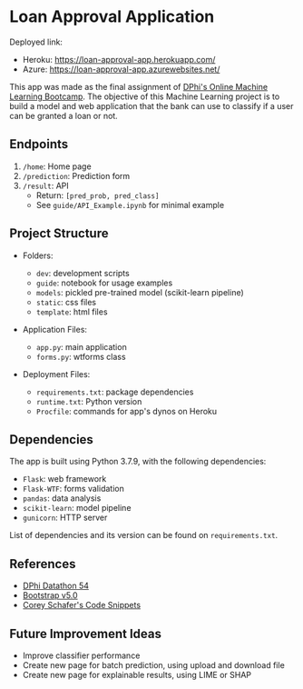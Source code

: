 # Loan Approval Application

Deployed link:
- Heroku: https://loan-approval-app.herokuapp.com/
- Azure: https://loan-approval-app.azurewebsites.net/

This app was made as the final assignment of [DPhi's Online Machine Learning Bootcamp](https://dphi.tech/bootcamps/machine-learning-online-bootcamp/). The objective of this Machine Learning project is to build a model and web application that the bank can use to classify if a user can be granted a loan or not.

## Endpoints

1. `/home`: Home page
2. `/prediction`: Prediction form
3. `/result`: API
    - Return: `[pred_prob, pred_class]`
    - See `guide/API_Example.ipynb` for minimal example

## Project Structure

- Folders:
    - `dev`: development scripts
    - `guide`: notebook for usage examples
    - `models`: pickled pre-trained model (scikit-learn pipeline)
    - `static`: css files
    - `template`: html files

- Application Files:
    - `app.py`: main application
    - `forms.py`: wtforms class

- Deployment Files:
    - `requirements.txt`: package dependencies
    - `runtime.txt`: Python version
    - `Procfile`: commands for app's dynos on Heroku

## Dependencies

The app is built using Python 3.7.9, with the following dependencies:

- `Flask`: web framework
- `Flask-WTF`: forms validation
- `pandas`: data analysis
- `scikit-learn`: model pipeline
- `gunicorn`: HTTP server

List of dependencies and its version can be found on `requirements.txt`.

## References

- [DPhi Datathon 54](https://dphi.tech/practice/challenge/54)
- [Bootstrap v5.0](https://getbootstrap.com/docs/5.0/getting-started/introduction/)
- [Corey Schafer's Code Snippets](https://github.com/CoreyMSchafer/code_snippets/tree/master/Python/Flask_Blog)

## Future Improvement Ideas

- Improve classifier performance
- Create new page for batch prediction, using upload and download file
- Create new page for explainable results, using LIME or SHAP